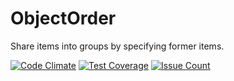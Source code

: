 # ObjectOrder
Share items into groups by specifying former items.

[![Code Climate](https://codeclimate.com/github/trzczy/ObjectOrder/badges/gpa.svg)](https://codeclimate.com/github/trzczy/ObjectOrder)
[![Test Coverage](https://codeclimate.com/github/trzczy/ObjectOrder/badges/coverage.svg)](https://codeclimate.com/github/trzczy/ObjectOrder/coverage)
[![Issue Count](https://codeclimate.com/github/trzczy/ObjectOrder/badges/issue_count.svg)](https://codeclimate.com/github/trzczy/ObjectOrder)